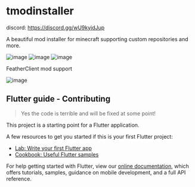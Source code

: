 # tmodinstaller

discord: https://discord.gg/wU9kyjdJup

A beautiful mod installer for minecraft supporting custom repositories and more.

![image](https://user-images.githubusercontent.com/72335827/155349272-84136765-4d70-4a11-85d3-cd383158d301.png)
![image](https://user-images.githubusercontent.com/72335827/155349384-749991b6-6e8f-4c49-9e12-54c1f8b40dc0.png)
![image](https://user-images.githubusercontent.com/72335827/155349557-ea1c71a1-c358-41f7-9555-7825361e22da.png)

FeatherClient mod support

![image](https://user-images.githubusercontent.com/72335827/155349779-3d4825cb-b49b-4dc9-98a4-cfbe6f8c07fe.png)



## Flutter guide - Contributing

> Yes the code is terrible and will be fixed at some point!

This project is a starting point for a Flutter application.

A few resources to get you started if this is your first Flutter project:

- [Lab: Write your first Flutter app](https://flutter.dev/docs/get-started/codelab)
- [Cookbook: Useful Flutter samples](https://flutter.dev/docs/cookbook)

For help getting started with Flutter, view our
[online documentation](https://flutter.dev/docs), which offers tutorials,
samples, guidance on mobile development, and a full API reference.
